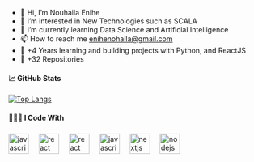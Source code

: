 - 👋 Hi, I’m Nouhaila Enihe
- 👀 I’m interested in New Technologies such as SCALA
- 🌱 I’m currently learning Data Science and Artificial Intelligence 
- 📫 How to reach me enihenohaila@gmail.com
- 🌱 +4 Years learning and building projects with Python, and ReactJS
- 💪 +32 Repositories 

#### 📈 GitHub Stats
[![Top Langs](https://github-readme-stats.vercel.app/api/top-langs/?username=Nehila&layout=compact)](https://github.com/Nehila)

#### 👩🏻‍💻 I Code With

###

<div align="left">
  <img src="https://upload.wikimedia.org/wikipedia/commons/thumb/c/c3/Python-logo-notext.svg/1869px-Python-logo-notext.svg.png" height="40" alt="javascript logo"  />
  <img width="12" />
  <img src="https://cdn.jsdelivr.net/gh/devicons/devicon/icons/react/react-original.svg" height="40" alt="react logo"  />
  <img width="12" />
  <img src="https://1000logos.net/wp-content/uploads/2020/08/MongoDB-Logo.png" height="40" alt="react logo"  />
  <img width="12" />
  <img src="https://cdn.jsdelivr.net/gh/devicons/devicon/icons/javascript/javascript-original.svg" height="40" alt="javascript logo"  />
  <img width="12" />
  <img src="https://cdn.jsdelivr.net/gh/devicons/devicon/icons/nextjs/nextjs-original.svg" height="40" alt="nextjs logo"  />
  <img width="12" />
  <img src="https://cdn.jsdelivr.net/gh/devicons/devicon/icons/nodejs/nodejs-original.svg" height="40" alt="nodejs logo"  />
</div>
